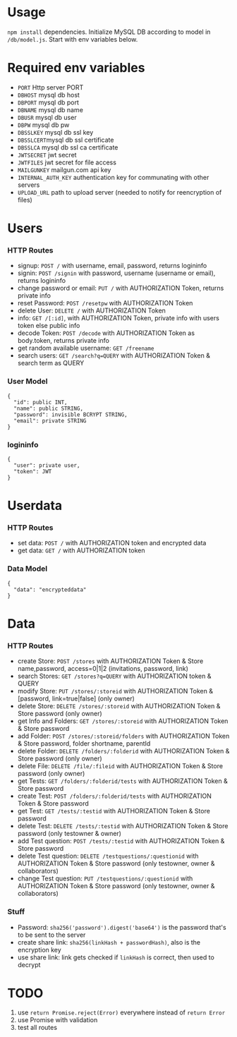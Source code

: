 # Usage

`npm install` dependencies. Initialize MySQL DB according to model in `/db/model.js`. Start with env variables below.


# Required env variables
- `PORT` Http server PORT
- `DBHOST` mysql db host
- `DBPORT` mysql db port
- `DBNAME` mysql db name
- `DBUSR` mysql db user
- `DBPW` mysql db pw
- `DBSSLKEY` mysql db ssl key
- `DBSSLCERT`mysql db ssl certificate
- `DBSSLCA` mysql db ssl ca certificate
- `JWTSECRET` jwt secret
- `JWTFILES` jwt secret for file access
- `MAILGUNKEY` mailgun.com api key
- `INTERNAL_AUTH_KEY` authentication key for communating with other servers
- `UPLOAD_URL` path to upload server (needed to notify for reencryption of files)

# Users

### HTTP Routes

- signup: `POST /` with username, email, password, returns logininfo
- signin: `POST /signin` with password, username (username or email), returns logininfo
- change password or email: `PUT /` with AUTHORIZATION Token, returns private info
- reset Password: `POST /resetpw` with AUTHORIZATION Token
- delete User: `DELETE /` with AUTHORIZATION Token
- info: `GET /[:id]`,  with AUTHORIZATION Token, private info with users token else public info
- decode Token: `POST /decode` with AUTHORIZATION Token as body.token, returns private info
- get random available username: `GET /freename`
- search users: `GET /search?q=QUERY`  with AUTHORIZATION Token & search term as QUERY

### User Model

    {
      "id": public INT,
      "name": public STRING,
      "password": invisible BCRYPT STRING,
      "email": private STRING
    }

### logininfo
    {
      "user": private user,
      "token": JWT
    }

# Userdata

### HTTP Routes

- set data: `POST /` with AUTHORIZATION token and encrypted data
- get data: `GET /` with AUTHORIZATION token

### Data Model

    {
      "data": "encrypteddata"
    }


# Data

### HTTP Routes

- create Store: `POST /stores` with AUTHORIZATION Token & Store name,password, access=0|1|2 (invitations, password, link)
- search Stores: `GET /stores?q=QUERY` with AUTHORIZATION token & QUERY
- modify Store: `PUT /stores/:storeid` with AUTHORIZATION Token & \[password, link=true|false\] (only owner)
- delete Store: `DELETE /stores/:storeid` with AUTHORIZATION Token & Store password (only owner)
- get Info and Folders: `GET /stores/:storeid` with AUTHORIZATION Token & Store password
- add Folder: `POST /stores/:storeid/folders` with AUTHORIZATION Token & Store password, folder shortname, parentId
- delete Folder: `DELETE /folders/:folderid` with AUTHORIZATION Token & Store password (only owner)
- delete File: `DELETE /file/:fileid` with AUTHORIZATION Token & Store password (only owner)
- get Tests: `GET /folders/:folderid/tests` with AUTHORIZATION Token & Store password
- create Test: `POST /folders/:folderid/tests` with AUTHORIZATION Token & Store password
- get Test: `GET /tests/:testid` with AUTHORIZATION Token & Store password
- delete Test: `DELETE /tests/:testid` with AUTHORIZATION Token & Store password (only testowner & owner)
- add Test question: `POST /tests/:testid` with AUTHORIZATION Token & Store password
- delete Test question: `DELETE /testquestions/:questionid` with AUTHORIZATION Token & Store password (only testowner, owner & collaborators)
- change Test question: `PUT /testquestions/:questionid` with AUTHORIZATION Token & Store password (only testowner, owner & collaborators)

### Stuff

- Password: `sha256('password').digest('base64')` is the password that's to be sent to the server
- create share link: `sha256(linkHash + passwordHash)`, also is the encryption key
- use share link: link gets checked if `linkHash` is correct, then used to decrypt


# TODO

1. use `return Promise.reject(Error)` everywhere instead of `return Error`
2. use Promise with validation
3. test all routes

